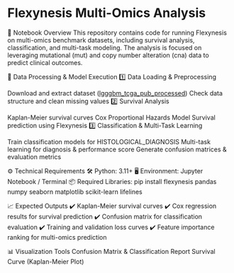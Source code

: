 # Flexynesis Multi-Omics Analysis
📌 Notebook Overview
This repository contains code for running Flexynesis on multi-omics benchmark datasets, including survival analysis, classification, and multi-task modeling. The analysis is focused on leveraging mutational (mut) and copy number alteration (cna) data to predict clinical outcomes.

📂 Data Processing & Model Execution
1️⃣ Data Loading & Preprocessing

Download and extract dataset ([lgggbm_tcga_pub_processed](https://bimsbstatic.mdc-berlin.de/akalin/buyar/flexynesis-benchmark-datasets/dataset1.tgz))
Check data structure and clean missing values
2️⃣ Survival Analysis

Kaplan-Meier survival curves
Cox Proportional Hazards Model
Survival prediction using Flexynesis
3️⃣ Classification & Multi-Task Learning

Train classification models for HISTOLOGICAL_DIAGNOSIS
Multi-task learning for diagnosis & performance score
Generate confusion matrices & evaluation metrics

⚙️ Technical Requirements
🛠 Python: 3.11+
🖥 Environment: Jupyter Notebook / Terminal
📦 Required Libraries:
pip install flexynesis pandas numpy seaborn matplotlib scikit-learn lifelines

📈 Expected Outputs
✔️ Kaplan-Meier survival curves
✔️ Cox regression results for survival prediction
✔️ Confusion matrix for classification evaluation
✔️ Training and validation loss curves
✔️ Feature importance ranking for multi-omics prediction

📊 Visualization Tools
 Confusion Matrix & Classification Report
Survival Curve (Kaplan-Meier Plot)
